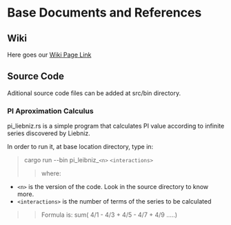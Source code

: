 # Base Documents and References
## Wiki
Here goes our [Wiki Page Link](https://github.com/GhostRusters/marcos-first-test/wiki) 

## Source Code
Aditional source code files can be added at src/bin directory.
### PI Aproximation Calculus
pi_liebniz.rs is a simple program that calculates PI value according to infinite series discovered by Liebniz.

In order to run it, at base location directory, type in:
>cargo run --bin pi_leibniz_`<n>` `<interactions>`
>> where:
  * `<n>` is the version of the code. Look in the source directory to know more.
  * `<interactions>` is the number of terms of the series to be calculated

>> Formula is: sum( 4/1 - 4/3 + 4/5 - 4/7 + 4/9 .....)
